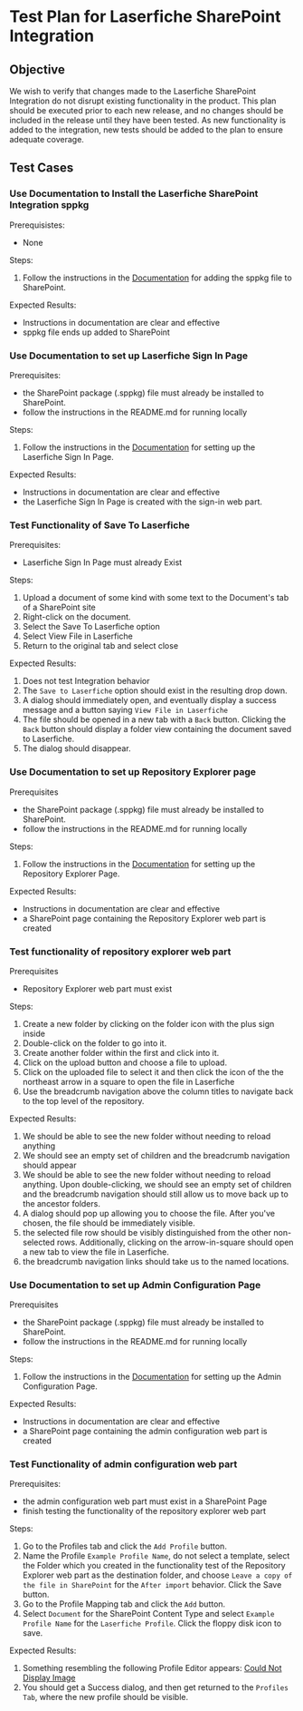 # Test Plan for Laserfiche SharePoint Integration

## Objective

We wish to verify that changes made to the Laserfiche SharePoint Integration do not disrupt
existing functionality in the product. This plan should be executed prior to each new
release, and no changes should be included in the release until they have been tested. As
new functionality is added to the integration, new tests should be added to the plan
to ensure adequate coverage.

## Test Cases

### Use Documentation to Install the Laserfiche SharePoint Integration sppkg

Prerequisistes:

- None

Steps:

1. Follow the instructions in the [Documentation](https://laserfiche.github.io/laserfiche-sharepoint-integration/docs/admin-documentation.html#deploy-laserfiche-sharepoint-integration-to-a-sharepoint-site) for adding the sppkg file to SharePoint.

Expected Results:

- Instructions in documentation are clear and effective
- sppkg file ends up added to SharePoint

### Use Documentation to set up Laserfiche Sign In Page

Prerequisites:

- the SharePoint package (.sppkg) file must already be installed to SharePoint.
- follow the instructions in the README.md for running locally

Steps:

1. Follow the instructions in the [Documentation](https://laserfiche.github.io/laserfiche-sharepoint-integration/docs/admin-documentation/add-app-to-sp-site) for setting up the Laserfiche Sign In Page.

Expected Results:

- Instructions in documentation are clear and effective
- the Laserfiche Sign In Page is created with the sign-in web part.

### Test Functionality of Save To Laserfiche

Prerequisites:

- Laserfiche Sign In Page must already Exist

Steps:

1. Upload a document of some kind with some text to the Document's tab of a SharePoint site
1. Right-click on the document.
1. Select the Save To Laserfiche option
1. Select View File in Laserfiche
1. Return to the original tab and select close

Expected Results:

1. Does not test Integration behavior
1. The `Save to Laserfiche` option should exist in the resulting drop down.
1. A dialog should immediately open, and eventually display a success message and a button saying `View File in Laserfiche`
1. The file should be opened in a new tab with a `Back` button. Clicking the `Back` button should display a folder view containing the document saved to Laserfiche.
1. The dialog should disappear.

### Use Documentation to set up Repository Explorer page

Prerequisites

- the SharePoint package (.sppkg) file must already be installed to SharePoint.
- follow the instructions in the README.md for running locally

Steps:

1. Follow the instructions in the [Documentation](https://laserfiche.github.io/laserfiche-sharepoint-integration/docs/admin-documentation/add-app-to-sp-site) for setting up the Repository Explorer Page.

Expected Results:

- Instructions in documentation are clear and effective
- a SharePoint page containing the Repository Explorer web part is created

### Test functionality of repository explorer web part

Prerequisites

- Repository Explorer web part must exist

Steps:

1. Create a new folder by clicking on the folder icon with the plus sign inside
1. Double-click on the folder to go into it.
1. Create another folder within the first and click into it.
1. Click on the upload button and choose a file to upload.
1. Click on the uploaded file to select it and then click the icon of the the northeast arrow in a square to open the file in Laserfiche
1. Use the breadcrumb navigation above the column titles to navigate back to the top level of the repository.

Expected Results:

1. We should be able to see the new folder without needing to reload anything
1. We should see an empty set of children and the breadcrumb navigation should appear
1. We should be able to see the new folder without needing to reload anything. Upon double-clicking, we should see an empty set of children and the breadcrumb navigation should still allow us to move back up to the ancestor folders.
1. A dialog should pop up allowing you to choose the file. After you've chosen, the file should be immediately visible.
1. the selected file row should be visibly distinguished from the other non-selected rows. Additionally, clicking on the arrow-in-square should open a new tab to view the file in Laserfiche.
1. the breadcrumb navigation links should take us to the named locations.

### Use Documentation to set up Admin Configuration Page

Prerequisites

- the SharePoint package (.sppkg) file must already be installed to SharePoint.
- follow the instructions in the README.md for running locally

Steps:

1. Follow the instructions in the [Documentation](https://laserfiche.github.io/laserfiche-sharepoint-integration/docs/admin-documentation/add-app-to-sp-site) for setting up the Admin Configuration Page.

Expected Results:

- Instructions in documentation are clear and effective
- a SharePoint page containing the admin configuration web part is created

### Test Functionality of admin configuration web part

Prerequisites:

- the admin configuration web part must exist in a SharePoint Page
- finish testing the functionality of the repository explorer web part

Steps:

1. Go to the Profiles tab and click the `Add Profile` button.
1. Name the Profile `Example Profile Name`, do not select a template, select the Folder which you created in the functionality test of the Repository Explorer web part as the destination folder, and choose `Leave a copy of the file in SharePoint` for the `After import` behavior. Click the Save button.
1. Go to the Profile Mapping tab and click the `Add` button.
1. Select `Document` for the SharePoint Content Type and select `Example Profile Name` for the `Laserfiche Profile`. Click the floppy disk icon to save.

Expected Results:

1. Something resembling the following Profile Editor appears: [Could Not Display Image](./assets/profileCreator.png)
1. You should get a Success dialog, and then get returned to the `Profiles Tab`, where the new profile should be visible.
